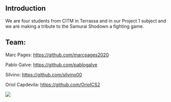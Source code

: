 ## Introduction



We are four students from CITM in Terrassa and in our Project 1 subject and we are making a tribute to the Samurai Shodown a fighting game.

## Team:

Marc Pages: https://github.com/marcpages2020

Pablo Galve: https://github.com/pablogalve

Silvino: https://github.com/silvino00

Oriol Capdevila: https://github.com/OriolCS2

![](https://github.com/marcpages2020/Samurai-Shodown/raw/master/Assets/Images/Wiki/Home/20190311_122730.jpg?raw=true)
